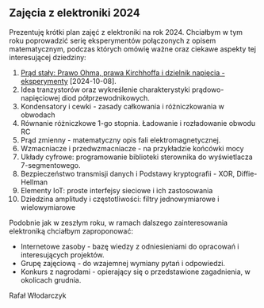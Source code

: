 ## Zajęcia z elektroniki 2024

Prezentuję krótki plan zajęć z elektroniki na rok 2024. Chciałbym w tym roku poprowadzić serię eksperymentów połączonych z opisem matematycznym, 
podczas których omówię ważne oraz ciekawe aspekty tej interesującej dziedziny:

1. [Prąd stały: Prawo Ohma, prawa Kirchhoffa i dzielnik napięcia - eksperymenty](./2024/1_2024-10-08/2024-10-08-notes.md) [2024-10-08].
2. Idea tranzystorów oraz wykreślenie charakterystyki prądowo-napięciowej diod półprzewodnikowych.
3. Kondensatory i cewki - zasady całkowania i różniczkowania w obwodach
4. Równanie różniczkowe 1-go stopnia. Ładowanie i rozładowanie obwodu RC
5. Prąd zmienny - matematyczny opis fali elektromagnetycznej.
6. Wzmacniacze i przedwzmacniacze - na przykładzie końcówki mocy
7. Układy cyfrowe: programowanie biblioteki sterownika do wyświetlacza 7-segmentowego.
8. Bezpieczeństwo transmisji danych i Podstawy kryptografii - XOR, Diffie-Hellman
9. Elementy IoT: proste interfejsy sieciowe i ich zastosowania
10. Dziedzina amplitudy i częstotliwości: filtry jednowymiarowe i wielowymiarowe

Podobnie jak w zeszłym roku, w ramach dalszego zainteresowania elektroniką chciałbym zaproponować:
- Internetowe zasoby - bazę wiedzy z odniesieniami do opracowań i interesujących projektów.
- Grupę zajęciową - do wzajemnej wymiany pytań i odpowiedzi.
- Konkurs z nagrodami - opierający się o przedstawione zagadnienia, w okolicach grudnia.

Rafał Włodarczyk

